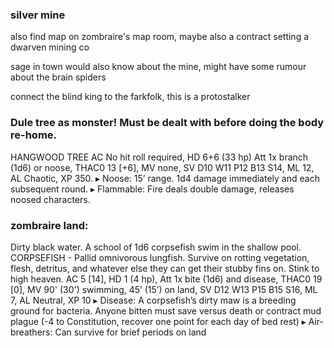 

### silver mine

also find map on zombraire's map room, maybe also a contract setting a dwarven mining co 

sage in town would also know about the mine, might have some rumour about the brain spiders

connect the blind king to the farkfolk, this is a protostalker

### Dule tree as monster! Must be dealt with before doing the body re-home.

HANGWOOD TREE AC No hit roll required, HD 6+6 (33 hp) Att 1x branch (1d6) or noose, THAC0 13 [+6], MV none, SV D10 W11 P12 B13 S14, ML 12, AL Chaotic, XP 350. ▸ Noose: 15’ range. 1d4 damage immediately and each subsequent round. ▸ Flammable: Fire deals double damage, releases noosed characters.

### zombraire land:

Dirty black water. A school of 1d6 corpsefish swim in the shallow pool. CORPSEFISH - Pallid omnivorous lungfish. Survive on rotting vegetation, flesh, detritus, and whatever else they can get their stubby fins on. Stink to high heaven. AC 5 [14], HD 1 (4 hp), Att 1x bite (1d6) and disease, THAC0 19 [0], MV 90' (30') swimming, 45’ (15’) on land, SV D12 W13 P15 B15 S16, ML 7, AL Neutral, XP 10 ▸ Disease: A corpsefish’s dirty maw is a breeding ground for bacteria. Anyone bitten must save versus death or contract mud plague (-4 to Constitution, recover one point for each day of bed rest) ▸ Air-breathers: Can survive for brief periods on land

